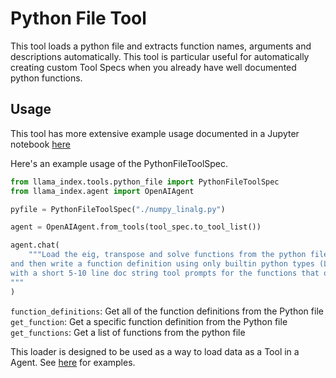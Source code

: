 # Python File Tool

This tool loads a python file and extracts function names, arguments and descriptions automatically. This tool is particular useful for automatically creating custom Tool Specs when you already have well documented python functions.

## Usage

This tool has more extensive example usage documented in a Jupyter notebook [here](https://github.com/emptycrown/llama-hub/tree/main/llama_hub/tools/notebooks/create_a_tool.ipynb)

Here's an example usage of the PythonFileToolSpec.

```python
from llama_index.tools.python_file import PythonFileToolSpec
from llama_index.agent import OpenAIAgent

pyfile = PythonFileToolSpec("./numpy_linalg.py")

agent = OpenAIAgent.from_tools(tool_spec.to_tool_list())

agent.chat(
    """Load the eig, transpose and solve functions from the python file,
and then write a function definition using only builtin python types (List, float, Tuple)
with a short 5-10 line doc string tool prompts for the functions that only has a small description and arguments
"""
)
```

`function_definitions`: Get all of the function definitions from the Python file
`get_function`: Get a specific function definition from the Python file
`get_functions`: Get a list of functions from the python file

This loader is designed to be used as a way to load data as a Tool in a Agent. See [here](https://github.com/emptycrown/llama-hub/tree/main) for examples.
